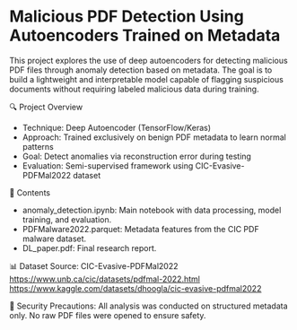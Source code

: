 # Malicious PDF Detection Using Autoencoders Trained on Metadata

This project explores the use of deep autoencoders for detecting malicious PDF files through anomaly detection based on metadata. The goal is to build a lightweight and interpretable model capable of flagging suspicious documents without requiring labeled malicious data during training.

🔍 Project Overview
- Technique: Deep Autoencoder (TensorFlow/Keras)
- Approach: Trained exclusively on benign PDF metadata to learn normal patterns
- Goal: Detect anomalies via reconstruction error during testing
- Evaluation: Semi-supervised framework using CIC-Evasive-PDFMal2022 dataset

📁 Contents
- anomaly_detection.ipynb: Main notebook with data processing, model training, and evaluation.
- PDFMalware2022.parquet: Metadata features from the CIC PDF malware dataset.
- DL_paper.pdf: Final research report.

📊 Dataset
Source: CIC-Evasive-PDFMal2022
https://www.unb.ca/cic/datasets/pdfmal-2022.html
https://www.kaggle.com/datasets/dhoogla/cic-evasive-pdfmal2022


🔐 Security Precautions: All analysis was conducted on structured metadata only. No raw PDF files were opened to ensure safety.
